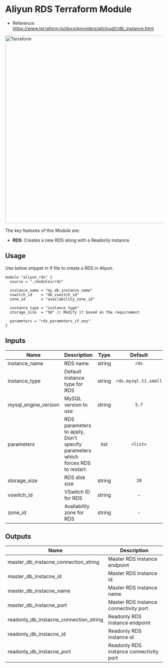 Aliyun RDS Terraform Module
=========

- Reference: https://www.terraform.io/docs/providers/alicloud/r/db_instance.html

<img alt="Terraform" src="https://cdn.rawgit.com/hashicorp/terraform-website/master/content/source/assets/images/logo-hashicorp.svg" width="600px">

The key features of this Module are:

- **RDS**: Creates a new RDS along with a Readonly instance.
  
Usage
-------------------------------

Use below snippet in tf file to create a RDS in Aliyun.

```
module "aliyun_rds" {
  source = "./modules/rds"

  instance_name = "my_db_instance_name"
  vswitch_id    = "db_vswitch_id"
  zone_id       = "availability_zone_id"

  instance_type = "instance_type"
  storage_size  = "50" // Modify it based on the requirement

  parameters = "rds_parameters_if_any"
}
```

## Inputs

| Name | Description | Type | Default | Required |
|------|-------------|:----:|:-----:|:-----:|
| instance_name | RDS name | string | `rds` | no |
| instance_type | Default instance type for RDS | string | `rds.mysql.t1.small` | no |
| mysql_engine_version | MySQL version to use | string | `5.7` | no |
| parameters | RDS parameters to apply, Don't specify parameters which forces RDS to restart. | list | `<list>` | no |
| storage_size | RDS disk size | string | `20` | no |
| vswitch_id | VSwitch ID for RDS | string | - | yes |
| zone_id | Availability zone for RDS | string | - | yes |

## Outputs

| Name | Description |
|------|-------------|
| master_db_instacne_connection_string | Master RDS instance endpoint |
| master_db_instacne_id | Master RDS instance id |
| master_db_instacne_name | Master RDS instance name |
| master_db_instacne_port | Master RDS instance connectivity port |
| readonly_db_instacne_connection_string | Readonly RDS instance endpoint |
| readonly_db_instacne_id | Readonly RDS instance id |
| readonly_db_instacne_port | Readonly RDS instance connectivity port |

